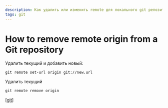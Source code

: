 ```yaml
---
description: Как удалить или изменить remote для локального git репозитория
tags: git
---
```

# How to remove remote origin from a Git repository

Удалить текущий и добавить новый:

```shell
git remote set-url origin git://new.url
```

Удалить текущий

```shell
git remote remove origin
```

[[git]]

[//begin]: # "Autogenerated link references for markdown compatibility"
[git]: ../lists/git "Git"
[//end]: # "Autogenerated link references"